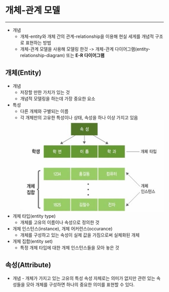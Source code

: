 # 개체-관계 모델

---

- 개념
  - 개체-entity와 개체 간의 관계-relationship을 이용해 현실 세게를 개념적 구조로 표현하는 방법
  - 개체-관계 모델을 사용해 모델링 한것 -> 개체-관계 다이어그램(entity-relationship-diagram) 또는 **E-R 다이어그램**

## 개체(Entity)

- 개념
  - 저장할 만한 가치가 있는 것
  - 개념적 모델링을 하는데 가장 중요한 요소
- 특성
  - 다른 개체와 구별되는 이름
  - 각 개체만의 고유한 특성이나 상태, 속성을 하나 이상 가지고 있음
    ![entity](/Image/entity.png)
- 개체 타입(entity type)
  - 개체를 고유의 이름이나 속성으로 정의한 것
- 개체 인스턴스(instance), 개체 어커런스(occurance)
  - 개체를 구성하고 있는 속성이 실제 값을 가짐으로써 실체화된 개체
- 개체 집합(entity set)
  - 특정 개체 타입에 대한 개체 인스턴스들을 모아 놓은 것

## 속성(Attribute)

- 개념 - 개체가 가지고 있는 고유의 특성
  속성 자체로는 의미가 없지만 관련 있는 속성들을 모아 개체를 구성하면 하나의 중요한 의미를 표현할 수 있다.
